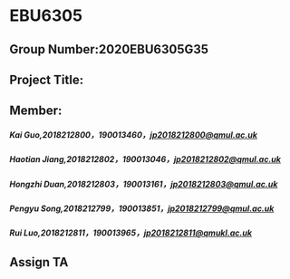 # EBU6305
## Group Number:2020EBU6305G35
## Project Title:
## Member:
##### Kai Guo,2018212800，190013460，jp2018212800@qmul.ac.uk
##### Haotian Jiang,2018212802，190013046，jp2018212802@qmul.ac.uk
##### Hongzhi Duan,2018212803，190013161，jp2018212803@qmul.ac.uk
##### Pengyu Song,2018212799，190013851，jp2018212799@qmul.ac.uk
##### Rui Luo,2018212811，190013965，jp2018212811@qmukl.ac.uk
## Assign TA
